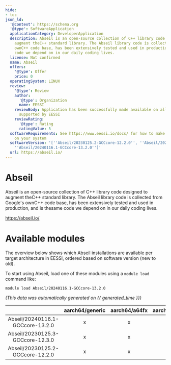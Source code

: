 ```yaml
---
hide:
- toc
json_ld:
  '@context': https://schema.org
  '@type': SoftwareApplication
  applicationCategory: DeveloperApplication
  description: Abseil is an open-source collection of C++ library code designed to
    augment theC++ standard library. The Abseil library code is collected from Google's
    ownC++ code base, has been extensively tested and used in production, and is thesame
    code we depend on in our daily coding lives.
  license: Not confirmed
  name: Abseil
  offers:
    '@type': Offer
    price: 0
  operatingSystem: LINUX
  review:
    '@type': Review
    author:
      '@type': Organization
      name: EESSI
    reviewBody: Application has been successfully made available on all architectures
      supported by EESSI
    reviewRating:
      '@type': Rating
      ratingValue: 5
  softwareRequirements: See https://www.eessi.io/docs/ for how to make EESSI available
    on your system
  softwareVersion: '[''Abseil/20230125.2-GCCcore-12.2.0'', ''Abseil/20230125.3-GCCcore-12.3.0'',
    ''Abseil/20240116.1-GCCcore-13.2.0'']'
  url: https://abseil.io/
---
```


Abseil
======


Abseil is an open-source collection of C++ library code designed to augment theC++ standard library. The Abseil library code is collected from Google's ownC++ code base, has been extensively tested and used in production, and is thesame code we depend on in our daily coding lives.

https://abseil.io/
# Available modules


The overview below shows which Abseil installations are available per target architecture in EESSI, ordered based on software version (new to old).

To start using Abseil, load one of these modules using a `module load` command like:

```shell
module load Abseil/20240116.1-GCCcore-13.2.0
```

*(This data was automatically generated on {{ generated_time }})*

| |aarch64/generic|aarch64/a64fx|aarch64/neoverse_n1|aarch64/neoverse_v1|aarch64/nvidia/grace|x86_64/generic|x86_64/amd/zen2|x86_64/amd/zen3|x86_64/amd/zen4|x86_64/intel/cascadelake|x86_64/intel/haswell|x86_64/intel/icelake|x86_64/intel/sapphirerapids|x86_64/intel/skylake_avx512|
| :---: | :---: | :---: | :---: | :---: | :---: | :---: | :---: | :---: | :---: | :---: | :---: | :---: | :---: | :---: |
|Abseil/20240116.1-GCCcore-13.2.0|x|x|x|x|x|x|x|x|x|x|x|x|x|x|
|Abseil/20230125.3-GCCcore-12.3.0|x|x|x|x|x|x|x|x|x|x|x|x|x|x|
|Abseil/20230125.2-GCCcore-12.2.0|x|x|x|x|x|x|x|x|x|x|x|x|x|x|
